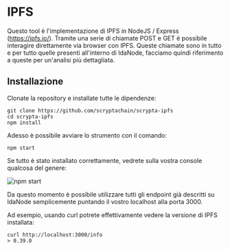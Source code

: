 # IPFS

Questo tool è l'implementazione di IPFS in NodeJS / Express  (https://ipfs.io/).
Tramite una serie di chiamate POST e GET è possibile interagire direttamente via browser con IPFS. Queste chiamate sono in tutto e per tutto quelle presenti all'interno di IdaNode, facciamo quindi riferimento a queste per un'analisi più dettagliata.

## Installazione

Clonate la repository e installate tutte le dipendenze:

```
git clone https://github.com/scryptachain/scrypta-ipfs
cd scrypta-ipfs
npm install
```

Adesso è possibile avviare lo strumento con il comando:
```
npm start
```
Se tutto è stato installato correttamente, vedrete sulla vostra console qualcosa del genere:

![npm start](https://cdn.discordapp.com/attachments/550093442722562068/637296882455937024/unknown.png)

Da questo momento è possibile utilizzare tutti gli endpoint già descritti su IdaNode semplicemente puntando il vostro localhost alla porta 3000.

Ad esempio, usando curl potrete effettivamente vedere la versione di IPFS installata:
```
curl http://localhost:3000/info
> 0.39.0
```
<!--stackedit_data:
eyJoaXN0b3J5IjpbLTE1MTQ1MTYyMjJdfQ==
-->